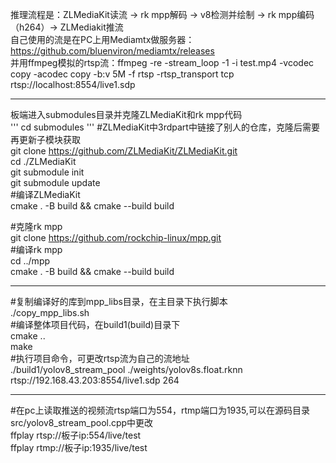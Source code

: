 推理流程是：ZLMediaKit读流 → rk mpp解码 → v8检测并绘制 → rk mpp编码（h264）→ ZLMediakit推流  
自己使用的流是在PC上用Mediamtx做服务器：https://github.com/bluenviron/mediamtx/releases  
并用ffmpeg模拟的rtsp流：ffmpeg -re -stream_loop -1 -i test.mp4 -vcodec copy -acodec copy -b:v 5M -f rtsp -rtsp_transport tcp rtsp://localhost:8554/live1.sdp  
  
-----------------------------------------------
  
板端进入submodules目录并克隆ZLMediaKit和rk mpp代码  
'''
cd submodules 
'''
#ZLMediaKit中3rdpart中链接了别人的仓库，克隆后需要再更新子模块获取  
git clone https://github.com/ZLMediaKit/ZLMediaKit.git  
cd ./ZLMediaKit  
git submodule init  
git submodule update  
#编译ZLMediaKit  
cmake . -B build && cmake --build build  
  
#克隆rk mpp  
git clone https://github.com/rockchip-linux/mpp.git  
#编译rk mpp  
cd ../mpp  
cmake . -B build && cmake --build build  
  
---------------------------------------------  
  
#复制编译好的库到mpp_libs目录，在主目录下执行脚本  
./copy_mpp_libs.sh  
#编译整体项目代码，在build1(build)目录下  
cmake ..  
make  
#执行项目命令，可更改rtsp流为自己的流地址  
./build1/yolov8_stream_pool ./weights/yolov8s.float.rknn rtsp://192.168.43.203:8554/live1.sdp 264  
  
---------------------------------------------  
  
#在pc上读取推送的视频流rtsp端口为554，rtmp端口为1935,可以在源码目录src/yolov8_stream_pool.cpp中更改  
ffplay rtsp://板子ip:554/live/test  
ffplay rtmp://板子ip:1935/live/test  
